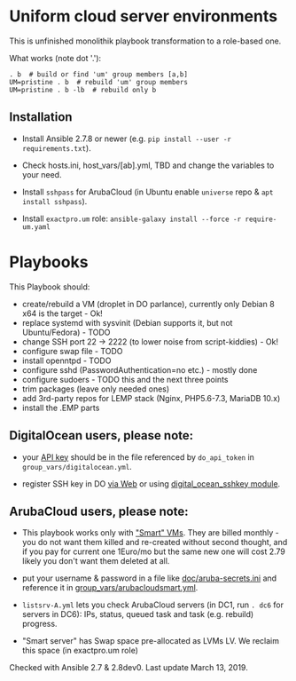 Uniform cloud server environments
=======================

This is unfinished monolithik playbook transformation to a role-based one.

What works (note dot '.'):
```
. b  # build or find 'um' group members [a,b]
UM=pristine . b  # rebuild 'um' group members
UM=pristine . b -lb  # rebuild only b
```

Installation
------------

* Install Ansible 2.7.8 or newer (e.g. `pip install --user -r requirements.txt`).

* Check hosts.ini, host_vars/[ab].yml, TBD and change the variables to your need.

* Install `sshpass` for ArubaCloud (in Ubuntu enable `universe` repo & `apt install sshpass`).

* Install `exactpro.um` role: `ansible-galaxy install --force -r require-um.yaml`

Playbooks
=========

This Playbook should:

- create/rebuild a VM (droplet in DO parlance), currently only Debian 8 x64 is the target - Ok!
- replace systemd with sysvinit (Debian supports it, but not Ubuntu/Fedora) - TODO
- change SSH port 22 -> 2222 (to lower noise from script-kiddies) - Ok!
- configure swap file - TODO
- install openntpd - TODO
- configure sshd (PasswordAuthentication=no etc.) - mostly done
- configure sudoers - TODO this and the next three points
- trim packages (leave only needed ones)
- add 3rd-party repos for LEMP stack (Nginx, PHP5.6-7.3, MariaDB 10.x)
- install the .EMP parts


DigitalOcean users, please note:
----------

* your [API key](https://cloud.digitalocean.com/api_access) should be
in the file referenced by `do_api_token` in `group_vars/digitalocean.yml`.

* register SSH key in DO [via Web](https://cloud.digitalocean.com/account/security) or using [digital_ocean_sshkey module](https://docs.ansible.com/ansible/latest/modules/digital_ocean_sshkey_module.html).

ArubaCloud users, please note:
----------

* This playbook works only with ["Smart" VMs](https://www.arubacloud.com/vps/virtual-private-server-range.aspx). They are billed monthly - you
do not want them killed and re-created without second thought, and if you pay for current one 1Euro/mo but the same new one will cost 2.79 likely
you don't want them deleted at all.

* put your username & password in a file like [doc/aruba-secrets.ini](doc/aruba-secrets.ini) and reference it in [group_vars/arubacloudsmart.yml](group_vars/arubacloudsmart.yml).

* `listsrv-A.yml` lets you check ArubaCloud servers (in DC1, run `. dc6` for servers in DC6): IPs, status, queued task and task (e.g. rebuild) progress.

* "Smart server" has Swap space pre-allocated as LVMs LV. We reclaim this space (in exactpro.um role)

Checked with Ansible 2.7 & 2.8dev0.
Last update March 13, 2019.
